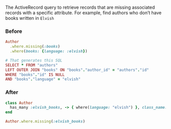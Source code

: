 The ActiveRecord query to retrieve records that are missing associated records with a specific attribute.
For example, find authors who don’t have books written in `Elvish`

### Before
```ruby
Author
  .where.missing(:books)
  .where(books: {language: :elvish})

# That generates this SQL
SELECT * FROM "authors"
LEFT OUTER JOIN "books" ON "books"."author_id" = "authors"."id"
WHERE "books"."id" IS NULL
AND "books"."language" = "elvish"
```

### After
```ruby
class Author
  has_many :elvish_books, -> { where(language: "elvish") }, class_name: "Book"
end

Author.where.missing(:elvish_books)
```